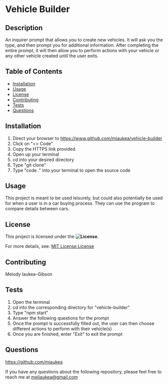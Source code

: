 # Vehicle Builder

  ## Description
  An inquirer prompt that allows you to create new vehicles. It will ask you the type, and then prompt you for additional information. After completing the entire prompt, it will then allow you to perform actions with your vehicle or any other vehicle created until the user exits.

  ## Table of Contents
  - [Installation](#installation)
  - [Usage](#usage)
  - [License](#license)
  - [Contributing](#contributing)
  - [Tests](#tests)
  - [Questions](#questions)

  ## Installation
  1. Direct your browser to https://www.github.com/miaukea/vehicle-builder
  2. Click on "<> Code"
  3. Copy the HTTPS link provided
  4. Open up your terminal
  5. cd into your desired directory
  6. Type "git clone"
  7. Type "code ." into your terminal to open the source code

  ## Usage
  This project is meant to be used leisurely, but could also potentially be used for when a user is in a car buying process. They can use the program to compare details between cars.

  ## License

This project is licensed under the **![License](https://img.shields.io/badge/license-MIT%20License-blue.svg)**.

For more details, see: [MIT License License](https://opensource.org/licenses/MIT)

  ## Contributing
  Melody Iaukea-Gibson

  ## Tests
  1. Open the terminal
  2. cd into the corresponding directory for "vehicle-builder"
  3. Type "npm start"
  4. Answer the following questions for the prompt
  5. Once the prompt is successfully filled out, the user can then choose different actions to perform with their vehicle(s)
  6. Once you are finished, enter "Exit" to exit the prompt

  ## Questions
  https://github.com/miaukea

  If you have any questions about the following repository, please feel free to reach me at [meliaukea@gmail.com](mailto:meliaukea@gmail.com)
  